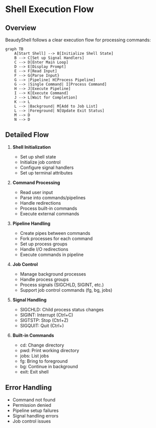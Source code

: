 # Shell Execution Flow

## Overview

BeaudyShell follows a clear execution flow for processing commands:

```mermaid
graph TB
    A[Start Shell] --> B[Initialize Shell State]
    B --> C[Set up Signal Handlers]
    C --> D[Enter Main Loop]
    D --> E[Display Prompt]
    E --> F[Read Input]
    F --> G{Parse Input}
    G --> |Pipeline| H[Process Pipeline]
    G --> |Single Command| I[Process Command]
    H --> J[Execute Pipeline]
    I --> K[Execute Command]
    J --> L[Wait for Completion]
    K --> L
    L --> |Background| M[Add to Job List]
    L --> |Foreground| N[Update Exit Status]
    M --> D
    N --> D
```

## Detailed Flow

1. **Shell Initialization**
   - Set up shell state
   - Initialize job control
   - Configure signal handlers
   - Set up terminal attributes

2. **Command Processing**
   - Read user input
   - Parse into commands/pipelines
   - Handle redirections
   - Process built-in commands
   - Execute external commands

3. **Pipeline Handling**
   - Create pipes between commands
   - Fork processes for each command
   - Set up process groups
   - Handle I/O redirections
   - Execute commands in pipeline

4. **Job Control**
   - Manage background processes
   - Handle process groups
   - Process signals (SIGCHLD, SIGINT, etc.)
   - Support job control commands (fg, bg, jobs)

5. **Signal Handling**
   - SIGCHLD: Child process status changes
   - SIGINT: Interrupt (Ctrl+C)
   - SIGTSTP: Stop (Ctrl+Z)
   - SIGQUIT: Quit (Ctrl+\)

6. **Built-in Commands**
   - cd: Change directory
   - pwd: Print working directory
   - jobs: List jobs
   - fg: Bring to foreground
   - bg: Continue in background
   - exit: Exit shell

## Error Handling

- Command not found
- Permission denied
- Pipeline setup failures
- Signal handling errors
- Job control issues
